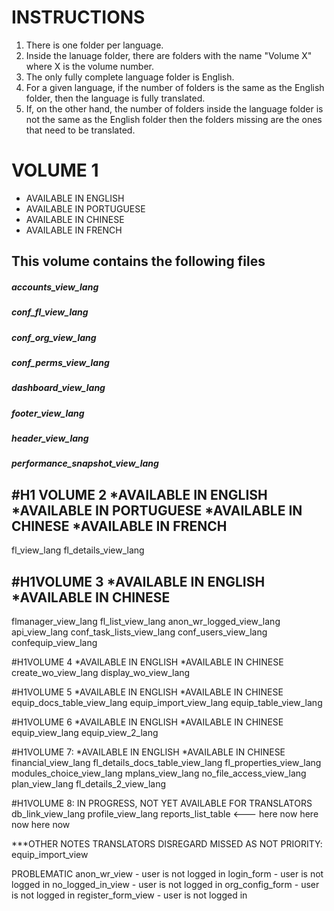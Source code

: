 # INSTRUCTIONS
1. There is one folder per language.
2. Inside the lanuage folder, there are folders with the name "Volume X" where X is the volume number.
3. The only fully complete language folder is English.
4. For a given language, if the number of folders is the same as the English folder, then the language is fully translated.
5. If, on the other hand, the number of folders inside the language folder is not the same as the English folder then the folders missing are the ones that need to be translated.

# VOLUME 1
* AVAILABLE IN ENGLISH
* AVAILABLE IN PORTUGUESE
* AVAILABLE IN CHINESE
* AVAILABLE IN FRENCH

## This volume contains the following files
##### accounts_view_lang
##### conf_fl_view_lang
##### conf_org_view_lang
##### conf_perms_view_lang
##### dashboard_view_lang
##### footer_view_lang
##### header_view_lang
##### performance_snapshot_view_lang

#H1 VOLUME 2
*AVAILABLE IN ENGLISH
*AVAILABLE IN PORTUGUESE
*AVAILABLE IN CHINESE
*AVAILABLE IN FRENCH
-----
fl_view_lang
fl_details_view_lang

#H1VOLUME 3
*AVAILABLE IN ENGLISH
*AVAILABLE IN CHINESE
-----
flmanager_view_lang
fl_list_view_lang
anon_wr_logged_view_lang
api_view_lang
conf_task_lists_view_lang
conf_users_view_lang
confequip_view_lang

#H1VOLUME 4
*AVAILABLE IN ENGLISH
*AVAILABLE IN CHINESE
create_wo_view_lang
display_wo_view_lang

#H1VOLUME 5
*AVAILABLE IN ENGLISH
*AVAILABLE IN CHINESE
equip_docs_table_view_lang
equip_import_view_lang
equip_table_view_lang

#H1VOLUME 6
*AVAILABLE IN ENGLISH
*AVAILABLE IN CHINESE
equip_view_lang
equip_view_2_lang

#H1VOLUME 7:
*AVAILABLE IN ENGLISH
*AVAILABLE IN CHINESE
financial_view_lang
fl_details_docs_table_view_lang
fl_properties_view_lang
modules_choice_view_lang
mplans_view_lang
no_file_access_view_lang
plan_view_lang
fl_details_2_view_lang

#H1VOLUME 8:
IN PROGRESS, NOT YET AVAILABLE FOR TRANSLATORS
db_link_view_lang
profile_view_lang
reports_list_table <--- here now here now here now



***OTHER NOTES TRANSLATORS DISREGARD
MISSED AS NOT PRIORITY:
equip_import_view

PROBLEMATIC
anon_wr_view - user is not logged in
login_form - user is not logged in
no_logged_in_view - user is not logged in
org_config_form - user is not logged in
register_form_view - user is not logged in